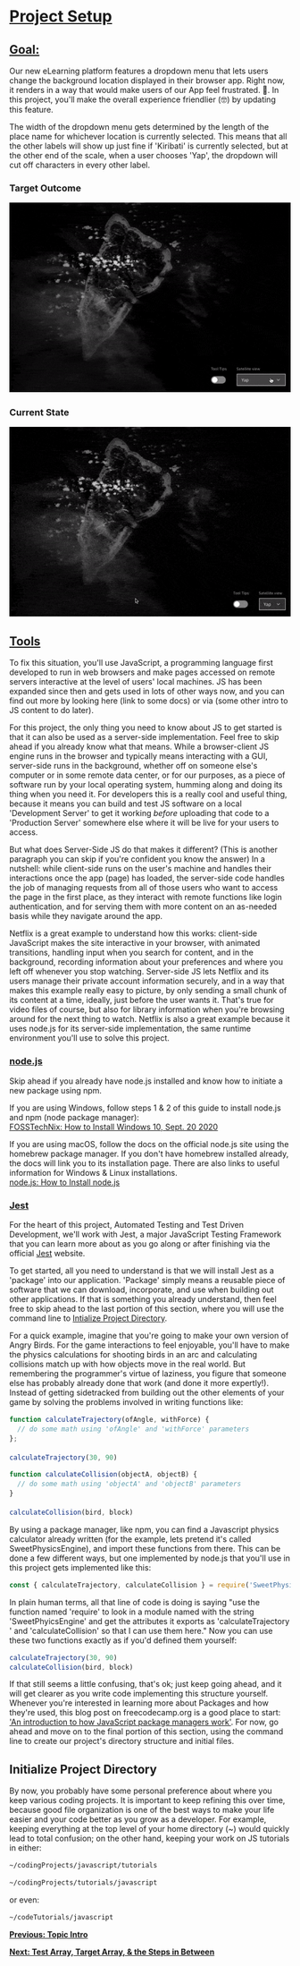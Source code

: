 # [Project Setup](#tutorial_projectSetup)
## [Goal:](#tutorial_projectSetup_goal)<br>
Our new eLearning platform features a dropdown menu that lets users change the background location displayed in their browser app. Right now, it renders in a way that would make users of our App feel frustrated. :cursing_face:. In this project, you'll make the overall experience friendlier (:nerd_face:) by updating this feature.<br>

The width of the dropdown menu gets determined by the length of the place name for whichever location is currently selected. This means that all the other labels will show up just fine if 'Kiribati' is currently selected, but at the other end of the scale, when a user chooses 'Yap', the dropdown will cut off characters in every other label.<br>

### Target Outcome
![target behavior gif not found](./assets/dropdown_targetStyle.gif)

### Current State
![current behavior gif not found](./assets/dropdown_styleError.gif)

## [Tools](#tutorial_projectSetup_tools)<br>
To fix this situation, you'll use JavaScript, a programming language first developed to run in web browsers and make pages accessed on remote servers interactive at the level of users' local machines. JS has been expanded since then and gets used in lots of other ways now, and you can find out more by looking here (link to some docs) or via (some other intro to JS content to do later).<br>

For this project, the only thing you need to know about JS to get started is that it can also be used as a server-side implementation. Feel free to skip ahead if you already know what that means. While a browser-client JS engine runs in the browser and typically means interacting with a GUI, server-side runs in the background, whether off on someone else's computer or in some remote data center, or for our purposes, as a piece of software run by your local operating system, humming along and doing its thing when you need it. For developers this is a really cool and useful thing, because it means you can build and test JS software on a local 'Development Server' to get it working *before* uploading that code to a 'Production Server' somewhere else where it will be live for your users to access.<br>

But what does Server-Side JS do that makes it different? (This is another paragraph you can skip if you're confident you know the answer) In a nutshell: while client-side runs on the user's machine and handles their interactions once the app (page) has loaded, the server-side code handles the job of managing requests from all of those users who want to access the page in the first place, as they interact with remote functions like login authentication, and for serving them with more content on an as-needed basis while they navigate around the app.<br>

Netflix is a great example to understand how this works: client-side JavaScript makes the site interactive in your browser, with animated transitions, handling input when you search for content, and in the background, recording information about your preferences and where you left off whenever you stop watching. Server-side JS lets Netflix and its users manage their private account information securely, and in a way that makes this example really easy to picture, by only sending a small chunk of its content at a time, ideally, just before the user wants it. That's true for video files of course, but also for library information when you're browsing around for the next thing to watch. Netflix is also a great example because it uses node.js for its server-side implementation, the same runtime environment you'll use to solve this project.<br>

### [node.js](#tutorial_projectSetup_tools_node)<br>
Skip ahead if you already have node.js installed and know how to initiate a new package using npm.<br>

If you are using Windows, follow steps 1 & 2 of this guide to install node.js and npm (node package manager):<br>
[FOSSTechNix: How to Install Windows 10, Sept. 20 2020](https://www.fosstechnix.com/how-to-install-node-js-on-windows/)

If you are using macOS, follow the docs on the official node.js site using the homebrew package manager. If you don't have homebrew installed already, the docs will link you to its installation page. There are also links to useful information for Windows & Linux installations.<br>
[node.js: How to Install node.js](https://nodejs.dev/learn/how-to-install-nodejs)

### [Jest](#tutorial_projectSetup_tools_jest)<br>

For the heart of this project, Automated Testing and Test Driven Development, we'll work with Jest, a major JavaScript Testing Framework that you can learn more about as you go along or after finishing via the official [Jest](https://jestjs.io) website.<br>

To get started, all you need to understand is that we will install Jest as a 'package' into our application. 'Package' simply means a reusable piece of software that we can download, incorporate, and use when building out other applications. If that is something you already understand, then feel free to skip ahead to the last portion of this section, where you will use the command line to [Intialize Project Directory](#initalize-project-directory).<br>

For a quick example, imagine that you're going to make your own version of Angry Birds. For the game interactions to feel enjoyable, you'll have to make the physics calculations for shooting birds in an arc and calculating collisions match up with how objects move in the real world. But remembering the programmer's virtue of laziness, you figure that someone else has probably already done that work (and done it more expertly!). Instead of getting sidetracked from building out the other elements of your game by solving the problems involved in writing functions like:

```javascript
function calculateTrajectory(ofAngle, withForce) {
  // do some math using 'ofAngle' and 'withForce' parameters
};

calculateTrajectory(30, 90)
```
```javascript
function calculateCollision(objectA, objectB) {
  // do some math using 'objectA' and 'objectB' parameters
}

calculateCollision(bird, block)
```

By using a package manager, like npm, you can find a Javascript physics calculator already written (for the example, lets pretend it's called SweetPhysicsEngine), and import these functions from there. This can be done a few different ways, but one implemented by node.js that you'll use in this project gets implemented like this:<br>

```javascript
const { calculateTrajectory, calculateCollision } = require('SweetPhysicsEngine')
```

In plain human terms, all that line of code is doing is saying "use the function named 'require' to look in a module named with the string 'SweetPhyicsEngine' and get the attributes it exports as 'calculateTrajectory ' and 'calculateCollision' so that I can use them here." Now you can use these two functions exactly as if you'd defined them yourself: <br>

```javascript
calculateTrajectory(30, 90)
calculateCollision(bird, block)
```

If that still seems a little confusing, that's ok; just keep going ahead, and it will get clearer as you write code implementing this structure yourself. Whenever you're interested in learning more about Packages and how they're used, this blog post on freecodecamp.org is a good place to start: ['An introduction to how JavaScript package managers work'](https://www.freecodecamp.org/news/javascript-package-managers-101-9afd926add0a/). For now, go ahead and move on to the final portion of this section, using the command line to create our project's directory structure and initial files.<br>

## <a name="initalize-project-directory">Initialize Project Directory</a><br>

By now, you probably have some personal preference about where you keep various coding projects. It is important to keep refining this over time, because good file organization is one of the best ways to make your life easier and your code better as you grow as a developer. For example, keeping everything at the top level of your home directory (~) would quickly lead to total confusion; on the other hand, keeping your work on JS tutorials in either:<br>

```bash
~/codingProjects/javascript/tutorials
```
```bash
~/codingProjects/tutorials/javascript
```
or even:<br>

```bash
~/codeTutorials/javascript
```

[**Previous: Topic Intro**](./tutorial_topicIntro.md)<br>

[**Next: Test Array, Target Array, & the Steps in Between**](./tutorial_testTargetSteps.md)
